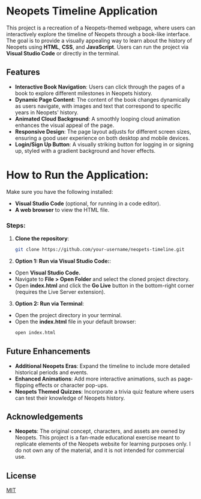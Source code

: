 # Neopets Timeline Application

This project is a recreation of a Neopets-themed webpage, where users can interactively explore the timeline of Neopets through a book-like interface. The goal is to provide a visually appealing way to learn about the history of Neopets using **HTML**, **CSS**, and **JavaScript**. Users can run the project via **Visual Studio Code** or directly in the terminal.

## Features

- **Interactive Book Navigation**: Users can click through the pages of a book to explore different milestones in Neopets history.
- **Dynamic Page Content**: The content of the book changes dynamically as users navigate, with images and text that correspond to specific years in Neopets' history.
- **Animated Cloud Background**: A smoothly looping cloud animation enhances the visual appeal of the page.
- **Responsive Design**: The page layout adjusts for different screen sizes, ensuring a good user experience on both desktop and mobile devices.
- **Login/Sign Up Button**: A visually striking button for logging in or signing up, styled with a gradient background and hover effects.

# How to Run the Application:

Make sure you have the following installed:

- **Visual Studio Code** (optional, for running in a code editor).
- **A web browser** to view the HTML file.

### Steps:

1. **Clone the repository**:
   ```bash
   git clone https://github.com/your-username/neopets-timeline.git
2. **Option 1: Run via Visual Studio Code:**:
- Open **Visual Studio Code.**
- Navigate to **File > Open Folder** and select the cloned project directory.
- Open **index.html** and click the **Go Live** button in the bottom-right corner (requires the Live Server extension).

3. **Option 2: Run via Terminal**:
- Open the project directory in your terminal.
- Open the **index.html** file in your default browser:
    ```bash
   open index.html

## Future Enhancements
- **Additional Neopets Eras**: Expand the timeline to include more detailed historical periods and events.
- **Enhanced Animations**: Add more interactive animations, such as page-flipping effects or character pop-ups.
- **Neopets Themed Quizzes**: Incorporate a trivia quiz feature where users can test their knowledge of Neopets history.

## Acknowledgements

- **Neopets**: The original concept, characters, and assets are owned by Neopets. This project is a fan-made educational exercise meant to replicate elements of the Neopets website for learning purposes only. I do not own any of the material, and it is not intended for commercial use.

## License

[MIT](https://choosealicense.com/licenses/mit/)


